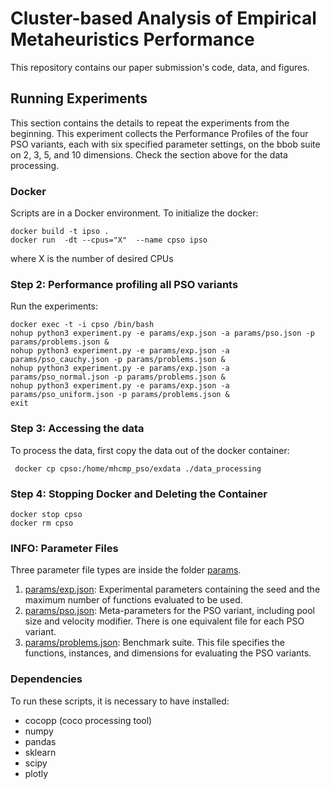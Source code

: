 # Cluster-based Analysis of Empirical Metaheuristics Performance
This repository contains our paper submission's code, data, and figures.

<!-- In this study, we propose a clustering-based method to characterize the performance of metaheuristic algorithms based on their performance on benchmark problems with diverse landscape characteristics. -->

<!-- ## Data Processing
... -->

## Running Experiments
This section contains the details to repeat the experiments from the beginning.
This experiment collects the Performance Profiles of the four PSO variants, each with six specified parameter settings, on the bbob suite on 2, 3, 5, and 10 dimensions. Check the section above for the data processing.

### Docker
Scripts are in a Docker environment. To initialize the docker:
```
docker build -t ipso .
docker run  -dt --cpus="X"  --name cpso ipso
```
where X is the number of desired CPUs

### Step 2: Performance profiling all PSO variants
Run the experiments:
```
docker exec -t -i cpso /bin/bash
nohup python3 experiment.py -e params/exp.json -a params/pso.json -p params/problems.json &
nohup python3 experiment.py -e params/exp.json -a params/pso_cauchy.json -p params/problems.json &
nohup python3 experiment.py -e params/exp.json -a params/pso_normal.json -p params/problems.json &
nohup python3 experiment.py -e params/exp.json -a params/pso_uniform.json -p params/problems.json &
exit
 ```

 ### Step 3: Accessing the data
 To process the data, first copy the data out of the docker container:
```
 docker cp cpso:/home/mhcmp_pso/exdata ./data_processing
```

 ### Step 4: Stopping Docker and Deleting the Container
```
docker stop cpso
docker rm cpso
```

### INFO: Parameter Files
Three parameter file types are inside the folder [params](https://github.com/jair-pereira/mhcmp-cluster-ext/params).
1. [params/exp.json](https://github.com/jair-pereira/mhcmp-cluster-ext/params/exp.json): Experimental parameters containing the seed and the maximum number of functions evaluated to be used.
2. [params/pso.json](https://github.com/jair-pereira/mhcmp-cluster-ext/params/pso.json): Meta-parameters for the PSO variant, including pool size and velocity modifier. There is one equivalent file for each PSO variant.
3. [params/problems.json](https://github.com/jair-pereira/mhcmp-cluster-ext/params/problems.json): Benchmark suite. This file specifies the functions, instances, and dimensions for evaluating the PSO variants.

<!-- All the figures and processed data are in the repository.
If you want to generate it again, follow the steps below. -->

<!-- ## Running the analysis
[1_process_bbob_data.py](https://github.com/jair-pereira/mhsim_cmaes/blob/main/1_process_bbob_data.py) downloads and processes the necessary data from the COCO Data Archive
[2_make_figures.py](https://github.com/jair-pereira/mhsim_cmaes/blob/main/2_make_figures.py) generates the following figures in the paper
1. Performance Similarity Heatmap
2. Component Similarity Heatmap
3. Pearson Correlation Index

Those figures are in the folder [data/](https://github.com/jair-pereira/mhsim_cmaes/tree/main/data) -->

### Dependencies
To run these scripts, it is necessary to have installed:
* cocopp (coco processing tool)
* numpy
* pandas
* sklearn
* scipy
* plotly
